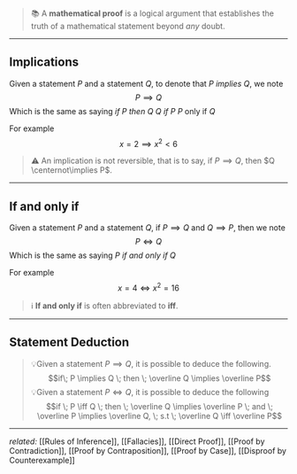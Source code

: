 > 📚 A **mathematical proof** is a logical argument that establishes the truth of a mathematical statement beyond *any* doubt.

---
## Implications

Given a statement $P$ and a statement $Q$, to denote that $P$ *implies* $Q$, we note
$$P \implies Q$$
Which is the same as saying
	*if* $P$ *then* $Q$
	$Q$ *if* $P$
	$P$ only if $Q$

For example
$$x = 2 \implies x^2 < 6$$
> ⚠️ An implication is not reversible, that is to say, if $P \implies Q$, then $Q \centernot\implies P$.

---

## If and only if

Given a statement $P$ and a statement $Q$, if $P \implies Q$ and $Q \implies P$, then we note
$$P \iff Q$$
Which is the same as saying
	$P$ *if and only if* $Q$

For example
$$x = 4 \iff x^2 = 16$$

> ℹ️ **If and only if** is often abbreviated to **iff**.

---

## Statement Deduction

> 💡Given a statement $P \implies Q$, it is possible to deduce the following.
$$if\; P \implies Q \; then \; \overline Q \implies \overline P$$
> 💡Given a statement $P \iff Q$, it is possible to deduce the following
$$if \; P \iff Q \; then \; \overline Q \implies \overline P \; and \; \overline P \implies \overline Q, \; s.t \; \overline Q \iff \overline P$$

---
*related:* [[Rules of Inference]], [[Fallacies]], [[Direct Proof]], [[Proof by Contradiction]], [[Proof by Contraposition]], [[Proof by Case]], [[Disproof by Counterexample]]